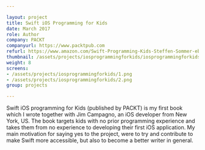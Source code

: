 ```yaml
---

layout: project
title: Swift iOS Programming for Kids
date: March 2017
role: Author
company: PACKT
companyurl: https://www.packtpub.com
refurl: https://www.amazon.com/Swift-Programming-Kids-Steffen-Sommer-ebook/dp/B01N6E8EB9/ref=sr_1_1?ie=UTF8&qid=1502998364&sr=8-1&keywords=swift+ios+programming+for+kids
thumbnail: /assets/projects/iosprogrammingforkids/iosprogrammingforkids.png
weight: 8
screens:
- /assets/projects/iosprogrammingforkids/1.png
- /assets/projects/iosprogrammingforkids/2.png
group: projects

---
```


Swift iOS programming for Kids (published by PACKT) is my first book which I wrote together with Jim Campagno, an iOS developer from New York, US. The book targets kids with no prior programming experience and takes them from no experience to developing their first iOS application. My main motivation for saying yes to the project, were to try and contribute to make Swift more accessible, but also to become a better writer in general.